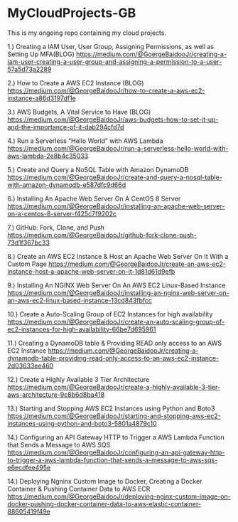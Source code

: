 # MyCloudProjects-GB
This is my ongoing repo containing my cloud projects. 


1.) Creating a IAM User, User Group, Assigning Permissions, as well as Setting Up MFA(BLOG)
https://medium.com/@GoergeBaidooJr/creating-a-iam-user-creating-a-user-group-and-assigning-a-permission-to-a-user-57a5d73a2289 

2.) How to Create a AWS EC2 Instance (BLOG)
https://medium.com/@GeorgeBaidooJr/how-to-create-a-aws-ec2-instance-a86d3197df1e 

3.) AWS Budgets, A Vital Service to Have (BLOG)
https://medium.com/@GeorgeBaidooJr/aws-budgets-how-to-set-it-up-and-the-importance-of-it-dab294cfd7d 

4.) Run a Serverless “Hello World” with AWS Lambda
https://medium.com/@GeorgeBaidooJr/run-a-serverless-hello-world-with-aws-lambda-2e8b4c35033 

5.) Create and Query a NoSQL Table with Amazon DynamoDB
https://medium.com/@GeorgeBaidooJr/create-and-query-a-nosql-table-with-amazon-dynamodb-e587dfc9d66d

6.) Installing An Apache Web Server On A CentOS 8 Server
https://medium.com/@GeorgeBaidooJr/installing-an-apache-web-server-on-a-centos-8-server-f425c7f9202c 

7.) GitHub: Fork, Clone, and Push
https://medium.com/@GeorgeBaidooJr/github-fork-clone-push-73d1f367bc33 

8.) Create an AWS EC2 Instance & Host an Apache Web Server On It With a Custom Page
https://medium.com/@GeorgeBaidooJr/create-an-aws-ec2-instance-host-a-apache-web-server-on-it-1d81d61d9efb

9.) Installing An NGINX Web Server On An AWS EC2 Linux-Based Instance
https://medium.com/@GeorgeBaidooJr/installing-an-nginx-web-server-on-an-aws-ec2-linux-based-instance-13cd843fbfcc 

10.) Create a Auto-Scaling Group of EC2 Instances for high availability 
https://medium.com/@GeorgeBaidooJr/create-an-auto-scaling-group-of-ec2-instances-for-high-availability-66be7d695961

11.) Creating a DynamoDB table & Providing READ only access to an AWS EC2 Instance
https://medium.com/@GeorgeBaidooJr/creating-a-dynamodb-table-providing-read-only-access-to-an-aws-ec2-instance-2d03633ee460

12.) Create a Highly Available 3 Tier Architecture 
https://medium.com/@GeorgeBaidooJr/create-a-highly-available-3-tier-aws-architecture-9c8b6d8ba418

13.) Starting and Stopping AWS EC2 Instances using Python and Boto3
https://medium.com/@GeorgeBaidooJr/starting-and-stopping-aws-ec2-instances-using-python-and-boto3-5801a4879c10

14.) Configuring an API Gateway HTTP to Trigger a AWS Lambda Function that Sends a Message to AWS SQS
https://medium.com/@GeorgeBaidooJr/configuring-an-api-gateway-http-to-trigger-a-aws-lambda-function-that-sends-a-message-to-aws-sqs-e6ecdfee495e

14.) Deploying Ngninx Custom Image to Docker, Creating a Docker Container & Pushing Container Data to AWS ECR
https://medium.com/@GeorgeBaidooJr/deploying-nginx-custom-image-on-docker-pushing-docker-container-data-to-aws-elastic-container-88605419f49e 
